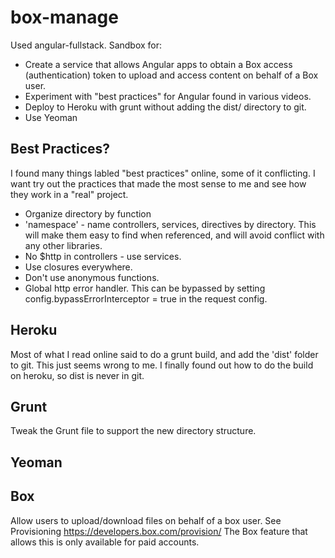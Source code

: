 # box-manage
Used angular-fullstack.  Sandbox for:

* Create a service that allows Angular apps to obtain a Box access (authentication) token to upload and access content on behalf of a Box user.
* Experiment with "best practices" for Angular found in various videos.  
* Deploy to Heroku with grunt without adding the dist/ directory to git.
* Use Yeoman

## Best Practices?

I found many things labled "best practices" online, some of it conflicting. I want try out the practices that made the most sense to me and see how they work in a "real" project.

* Organize directory by function
* 'namespace' - name controllers, services, directives by directory.  This will make them easy to find when referenced, and will avoid conflict with any other libraries.
* No $http in controllers - use services.
* Use closures everywhere.
* Don't use anonymous functions.
* Global http error handler. This can be bypassed by setting config.bypassErrorInterceptor = true in the request config.

## Heroku

Most of what I read online said to do a grunt build, and add the 'dist' folder to git.  This just seems wrong to me.  I finally found out how to do the build on heroku, so dist is never in git.

## Grunt

Tweak the Grunt file to support the new directory structure.

## Yeoman

## Box

Allow users to upload/download files on behalf of a box user.  See Provisioning https://developers.box.com/provision/  The Box feature that allows this is only available for paid accounts.
